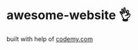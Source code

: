 # awesome-website :ok_hand:                                                                                
built with help of <a href="http://johnelder.com/">codemy.com</a>
